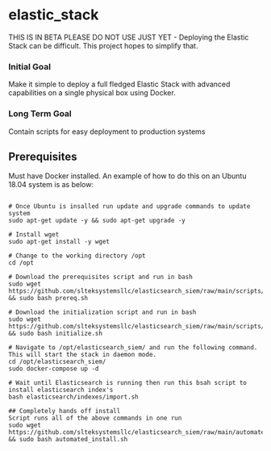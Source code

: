 # elastic_stack

THIS IS IN BETA PLEASE DO NOT USE JUST YET - Deploying the Elastic Stack can be difficult. This project hopes to simplify that.

### Initial Goal

Make it simple to deploy a full fledged Elastic Stack with advanced capabilities on a single physical box using Docker.

### Long Term Goal

Contain scripts for easy deployment to production systems

## Prerequisites
Must have Docker installed. An example of how to do this on an Ubuntu 18.04 system is as below:

```#Assumes you have downloaded and installed Ubuntu 18.04 minimum to start. Follow the rest of the steps below to configure and get up and running

# Once Ubuntu is insalled run update and upgrade commands to update system
sudo apt-get update -y && sudo apt-get upgrade -y

# Install wget
sudo apt-get install -y wget

# Change to the working directory /opt
cd /opt

# Download the prerequisites script and run in bash
sudo wget https://github.com/slteksystemsllc/elasticsearch_siem/raw/main/scripts/prereq.sh && sudo bash prereq.sh

# Download the initialization script and run in bash
sudo wget https://github.com/slteksystemsllc/elasticsearch_siem/raw/main/scripts/initialize.sh && sudo bash initialize.sh

# Navigate to /opt/elasticsearch_siem/ and run the following command.  This will start the stack in daemon mode.
cd /opt/elasticsearch_siem/
sudo docker-compose up -d

# Wait until Elasticsearch is running then run this bsah script to install elasticsearch index's
bash elasticsearch/indexes/import.sh

## Completely hands off install
Script runs all of the above commands in one run
sudo wget https://github.com/slteksystemsllc/elasticsearch_siem/raw/main/automated_install.sh && sudo bash automated_install.sh
```
